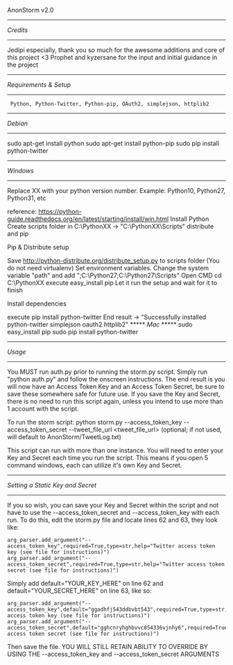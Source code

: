 AnonStorm v2.0

*********
*Credits*
*********
Jedipi especially, thank you so much for the awesome additions and core of this project <3
Prophet and kyzersane for the input and initial guidance in the project

**********************
*Requirements & Setup*
**********************
     Python, Python-Twitter, Python-pip, OAuth2, simplejson, httplib2

********
*Debian*
********
   sudo apt-get install python
   sudo apt-get install python-pip
   sudo pip install python-twitter

*********
*Windows*
*********
Replace XX with your python version number. Example: Python10, Python27, Python31, etc

   reference: https://python-guide.readthedocs.org/en/latest/starting/install/win.html
   Install Python
   Create scripts folder in C:\PythonXX -> "C:\PythonXX\Scripts"
   distribute and pip

Pip & Distribute setup

   Save http://python-distribute.org/distribute_setup.py to scripts folder (You do not need virtualenv)
   Set environment variables. Change the system variable "path" and add ";C:\Python27\;C:\Python27\Scripts\"
   Open CMD
   cd C:\PythonXX
   execute easy_install pip
   Let it run the setup and wait for it to finish

Install dependencies

   execute pip install python-twitter
   End result -> "Successfully installed python-twitter simplejson oauth2 httplib2"
                                *****
                                *Mac*
                                *****
   sudo easy_install pip
   sudo pip install python-twitter

*******
*Usage*
*******
You MUST run auth.py prior to running the storm.py script.
Simply run "python auth.py" and follow the onscreen instructions.
The end result is you will now have an Access Token Key and an Access Token Secret, be sure to save these somewhere safe for future use.
If you save the Key and Secret, there is no need to run this script again, unless you intend to use more than 1 account with the script.

To run the storm script:
python storm.py --access_token_key <twitter access_token_key> --access_token_secret <twitter access_token_secret> --tweet_file_url <tweet_file_url>  (optional; if not used, will default to AnonStorm/TweetLog.txt)

This script can run with more than one instance. You will need to enter your Key and Secret each time you run the script. This means if you open 5 command windows, each can utilize it's own Key and Secret.

*********************************
*Setting a Static Key and Secret*
*********************************
If you so wish, you can save your Key and Secret within the script and not have to use the --access_token_secret and --access_token_key with each run.
To do this, edit the storm.py file and locate lines 62 and 63, they look like:

    arg_parser.add_argument("--access_token_key",required=True,type=str,help="Twitter access token key (see file for instructions)")
    arg_parser.add_argument("--access_token_secret",required=True,type=str,help="Twitter access token secret (see file for instructions)")

Simply add default="YOUR_KEY_HERE" on line 62 and
default="YOUR_SECRET_HERE" on line 63, like so:

    arg_parser.add_argument("--access_token_key",default="ggadhfj543ddbvbt543",required=True,type=str,help="Twitter access token key (see file for instructions)")
    arg_parser.add_argument("--access_token_secret",default="gghcnryhghbvvc854336vjnhy6",required=True,type=str,help="Twitter access token secret (see file for instructions)")

Then save the file.
YOU WILL STILL RETAIN ABILITY TO OVERRIDE BY USING THE --access_token_key and --access_token_secret ARGUMENTS
